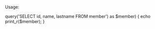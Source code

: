 Usage: 


<?php
 
foreach (SPDO::getInstance()->query('SELECT id, name, lastname FROM member') as $member)
{
  echo print_r($member);
}
